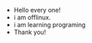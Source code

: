 - Hello every one!
- i am offlinux.
- i am learning programing
- Thank you!

<!---
offlinux/offlinux is a ✨ special ✨ repository because its `README.md` (this file) appears on your GitHub profile.
You can click the Preview link to take a look at your changes.
--->
